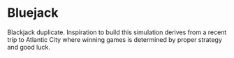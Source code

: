 # Bluejack
Blackjack duplicate. Inspiration to build this simulation derives from a recent trip to Atlantic City where winning games is determined by proper strategy and good luck.
